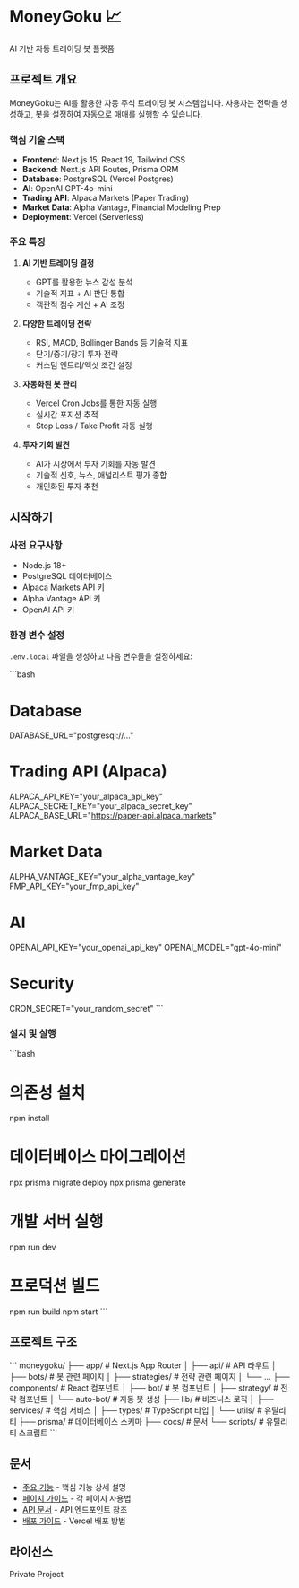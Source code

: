 # MoneyGoku 📈

AI 기반 자동 트레이딩 봇 플랫폼

## 프로젝트 개요

MoneyGoku는 AI를 활용한 자동 주식 트레이딩 봇 시스템입니다. 사용자는 전략을 생성하고, 봇을 설정하여 자동으로 매매를 실행할 수 있습니다.

### 핵심 기술 스택

- **Frontend**: Next.js 15, React 19, Tailwind CSS
- **Backend**: Next.js API Routes, Prisma ORM
- **Database**: PostgreSQL (Vercel Postgres)
- **AI**: OpenAI GPT-4o-mini
- **Trading API**: Alpaca Markets (Paper Trading)
- **Market Data**: Alpha Vantage, Financial Modeling Prep
- **Deployment**: Vercel (Serverless)

### 주요 특징

1. **AI 기반 트레이딩 결정**
   - GPT를 활용한 뉴스 감성 분석
   - 기술적 지표 + AI 판단 통합
   - 객관적 점수 계산 + AI 조정

2. **다양한 트레이딩 전략**
   - RSI, MACD, Bollinger Bands 등 기술적 지표
   - 단기/중기/장기 투자 전략
   - 커스텀 엔트리/엑싯 조건 설정

3. **자동화된 봇 관리**
   - Vercel Cron Jobs를 통한 자동 실행
   - 실시간 포지션 추적
   - Stop Loss / Take Profit 자동 실행

4. **투자 기회 발견**
   - AI가 시장에서 투자 기회를 자동 발견
   - 기술적 신호, 뉴스, 애널리스트 평가 종합
   - 개인화된 투자 추천

## 시작하기

### 사전 요구사항

- Node.js 18+
- PostgreSQL 데이터베이스
- Alpaca Markets API 키
- Alpha Vantage API 키
- OpenAI API 키

### 환경 변수 설정

`.env.local` 파일을 생성하고 다음 변수들을 설정하세요:

\`\`\`bash
# Database
DATABASE_URL="postgresql://..."

# Trading API (Alpaca)
ALPACA_API_KEY="your_alpaca_api_key"
ALPACA_SECRET_KEY="your_alpaca_secret_key"
ALPACA_BASE_URL="https://paper-api.alpaca.markets"

# Market Data
ALPHA_VANTAGE_KEY="your_alpha_vantage_key"
FMP_API_KEY="your_fmp_api_key"

# AI
OPENAI_API_KEY="your_openai_api_key"
OPENAI_MODEL="gpt-4o-mini"

# Security
CRON_SECRET="your_random_secret"
\`\`\`

### 설치 및 실행

\`\`\`bash
# 의존성 설치
npm install

# 데이터베이스 마이그레이션
npx prisma migrate deploy
npx prisma generate

# 개발 서버 실행
npm run dev

# 프로덕션 빌드
npm run build
npm start
\`\`\`

## 프로젝트 구조

\`\`\`
moneygoku/
├── app/                    # Next.js App Router
│   ├── api/               # API 라우트
│   ├── bots/              # 봇 관련 페이지
│   ├── strategies/        # 전략 관련 페이지
│   └── ...
├── components/            # React 컴포넌트
│   ├── bot/              # 봇 컴포넌트
│   ├── strategy/         # 전략 컴포넌트
│   └── auto-bot/         # 자동 봇 생성
├── lib/                   # 비즈니스 로직
│   ├── services/         # 핵심 서비스
│   ├── types/            # TypeScript 타입
│   └── utils/            # 유틸리티
├── prisma/               # 데이터베이스 스키마
├── docs/                 # 문서
└── scripts/              # 유틸리티 스크립트
\`\`\`

## 문서

- [주요 기능](./FEATURES.md) - 핵심 기능 상세 설명
- [페이지 가이드](./PAGES.md) - 각 페이지 사용법
- [API 문서](./API.md) - API 엔드포인트 참조
- [배포 가이드](./DEPLOYMENT.md) - Vercel 배포 방법

## 라이선스

Private Project
